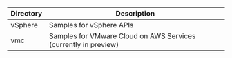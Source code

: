 Directory       | Description
----------------| -------------
vSphere         | Samples for vSphere APIs
vmc             | Samples for VMware Cloud on AWS Services (currently in preview)
